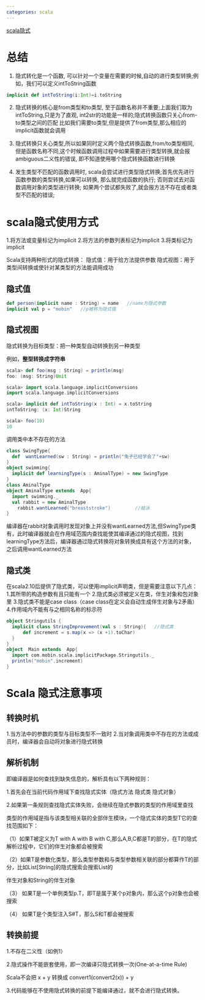 ```yaml
---
categories: scala
---
```




[scala隐式](https://www.cnblogs.com/xia520pi/p/8745923.html)

# 总结

1. 隐式转化是一个函数, 可以针对一个变量在需要的时候,自动的进行类型转换;例如，我们可以定义intToString函数

```scala
implicit def intToString(i:Int)=i.toString
```

2. 隐式转换的核心是from类型和to类型, 至于函数名称并不重要;上面我们取为intToString,只是为了直观, int2str的功能是一样的;隐式转换函数只关心from-to类型之间的匹配 比如我们需要to类型,但是提供了from类型,那么相应的implicit函数就会调用

3. 隐式转换只关心类型,所以如果同时定义两个隐式转换函数,from/to类型相同,但是函数名称不同,这个时候函数调用过程中如果需要进行类型转换,就会报ambiguous二义性的错误, 即不知道使用哪个隐式转换函数进行转换
4. 发生类型不匹配的函数调用时, scala会尝试进行类型隐式转换;首先优先进行函数参数的类型转换,如果可以转换, 那么就完成函数的执行; 否则尝试去对函数调用对象的类型进行转换; 如果两个尝试都失败了,就会报方法不存在或者类型不匹配的错误;

# scala隐式使用方式

1.将方法或变量标记为implicit
2.将方法的参数列表标记为implicit
3.将类标记为implicit

Scala支持两种形式的隐式转换：
隐式值：用于给方法提供参数
隐式视图：用于类型间转换或使针对某类型的方法能调用成功

## 隐式值

```scala
def person(implicit name : String) = name   //name为隐式参数
implicit val p = "mobin"   //p被称为隐式值
```

## 隐式视图

隐式转换为目标类型：把一种类型自动转换到另一种类型

例如，**整型转换成字符串**

```scala
scala> def foo(msg : String) = println(msg)
foo: (msg: String)Unit

scala> import scala.language.implicitConversions
import scala.language.implicitConversions

scala> implicit def intToString(x : Int) = x.toString
intToString: (x: Int)String

scala> foo(10)
10

```

调用类中本不存在的方法

```scala
class SwingType{
  def  wantLearned(sw : String) = println("兔子已经学会了"+sw)
}
object swimming{
  implicit def learningType(s : AminalType) = new SwingType
}
class AminalType
object AminalType extends  App{
  import swimming._
  val rabbit = new AminalType
    rabbit.wantLearned("breaststroke")         //蛙泳
}
```

编译器在rabbit对象调用时发现对象上并没有wantLearned方法,但SwingType类有，此时编译器就会在作用域范围内查找能使其编译通过的隐式视图，找到learningType方法后，编译器通过隐式转换将对象转换成具有这个方法的对象，之后调用wantLearned方法

## 隐式类

在scala2.10后提供了隐式类，可以使用implicit声明类，但是需要注意以下几点：
1.其所带的构造参数有且只能有一个
2.隐式类必须被定义在类，伴生对象和包对象里
3.隐式类不能是case class（case class在定义会自动生成伴生对象与2矛盾）
4.作用域内不能有与之相同名称的标示符

```scala
object Stringutils {
  implicit class StringImprovement(val s : String){   //隐式类
      def increment = s.map(x => (x +1).toChar)
  }
}
object  Main extends  App{
  import com.mobin.scala.implicitPackage.Stringutils._
  println("mobin".increment)
}
```

# Scala 隐式注意事项

## 转换时机

1.当方法中的参数的类型与目标类型不一致时
2.当对象调用类中不存在的方法或成员时，编译器会自动将对象进行隐式转换

##  解析机制

即编译器是如何查找到缺失信息的，解析具有以下两种规则：

1.首先会在当前代码作用域下查找隐式实体（隐式方法  隐式类 隐式对象）

2.如果第一条规则查找隐式实体失败，会继续在隐式参数的类型的作用域里查找

类型的作用域是指与该类型相关联的全部伴生模块，一个隐式实体的类型T它的查找范围如下：

  （1）如果T被定义为T with A with B with C,那么A,B,C都是T的部分，在T的隐式解析过程中，它们的伴生对象都会被搜索

  （2）如果T是参数化类型，那么类型参数和与类型参数相关联的部分都算作T的部分，比如List[String]的隐式搜索会搜索List的

伴生对象和String的伴生对象

  （3） 如果T是一个单例类型p.T，即T是属于某个p对象内，那么这个p对象也会被搜索

  （4） 如果T是个类型注入S#T，那么S和T都会被搜索



## 转换前提

1.不存在二义性（如例1）

2.隐式操作不能嵌套使用，即一次编译只隐式转换一次(One-at-a-time Rule)

Scala不会把 x + y 转换成 convert1(convert2(x)) + y

3.代码能够在不使用隐式转换的前提下能编译通过，就不会进行隐式转换。


